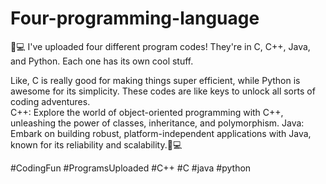 # Four-programming-language


📂💻 I've uploaded four different program codes! They're in C, C++, Java, and Python. Each one has its own cool stuff.

Like, C is really good for making things super efficient, 
while Python is awesome for its simplicity. These codes are like keys to unlock all sorts of coding adventures.  
C++: Explore the world of object-oriented programming with C++, unleashing the power of classes, inheritance, and polymorphism.
Java: Embark on building robust, platform-independent applications with Java, known for its reliability and scalability.💫💻 

#CodingFun #ProgramsUploaded #C++ #C #java #python

